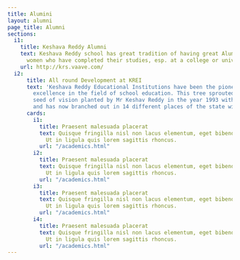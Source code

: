 ```yaml
---
title: Alumini
layout: alumni
page_title: Alumni
sections:
  i1:
    title: Keshava Reddy Alumni
    text: Keshava Reddy school has great tradition of having great Alumini. Men and
      women who have completed their studies, esp. at a college or university.
    url: http://krs.vaave.com/
  i2:
      title: All round Development at KREI
      text: 'Keshava Reddy Educational Institutions have been the pioneer of academic
        excellence in the field of school education. This tree sprouted from a little
        seed of vision planted by Mr Keshav Reddy in the year 1993 with 196 students;
        and has now branched out in 14 different places of the state with 40 branches. '
      cards:
        i1:
          title: Praesent malesuada placerat
          text: Quisque fringilla nisl non lacus elementum, eget bibendum orci ornare.
            Ut in ligula quis lorem sagittis rhoncus.
          url: "/academics.html"
        i2:
          title: Praesent malesuada placerat
          text: Quisque fringilla nisl non lacus elementum, eget bibendum orci ornare.
            Ut in ligula quis lorem sagittis rhoncus.
          url: "/academics.html"
        i3:
          title: Praesent malesuada placerat
          text: Quisque fringilla nisl non lacus elementum, eget bibendum orci ornare.
            Ut in ligula quis lorem sagittis rhoncus.
          url: "/academics.html"
        i4:
          title: Praesent malesuada placerat
          text: Quisque fringilla nisl non lacus elementum, eget bibendum orci ornare.
            Ut in ligula quis lorem sagittis rhoncus.
          url: "/academics.html"
---
```


